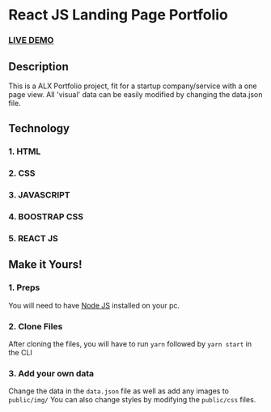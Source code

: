 # React JS Landing Page Portfolio


### <a href="https://hostwie.vercel.app/">LIVE DEMO</a> 

## Description
This is a ALX Portfolio project, fit for a startup company/service with a one page view. 
All 'visual' data can be easily modified by changing the data.json file.

## Technology
### 1. HTML
### 2. CSS
### 3. JAVASCRIPT
### 4. BOOSTRAP CSS
### 5. REACT JS

## Make it Yours!
### 1. Preps
You will need to have <a href="https://nodejs.org/">Node JS</a> installed on your pc. 

### 2. Clone Files
After cloning the files, you will have to run ```yarn``` followed by ```yarn start``` in the CLI
### 3. Add your own data 
Change the data in the ```data.json``` file as well as add any images to ```public/img/```
You can also change styles by modifying the ```public/css``` files.


